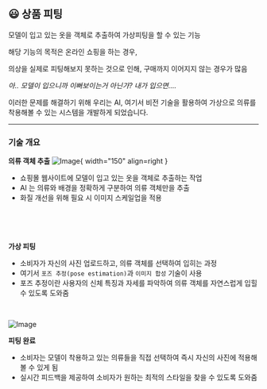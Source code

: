 ## 😃  상품 피팅

모델이 입고 있는 옷을 객체로 추출하여 가상피팅을 할 수 있는 기능

해당 기능의 목적은 온라인 쇼핑을 하는 경우,

의상을 실제로 피팅해보지 못하는 것으로 인해, 구매까지 이어지지 않는 경우가 많음

*아.. 모델이 입으니까 이뻐보이는거 아닌가? 내가 입으면….*


이러한 문제를 해결하기 위해 우리는 AI, 여기서 비전 기술을 활용하여 가상으로 의류를 착용해볼 수 있는 시스템을 개발하게 되었습니다.

----

### 기술 개요

**의류 객체 추출** ![Image](https://i.postimg.cc/T3BvqprC/Untitled-7.png){ width="150" align=right }

- 쇼핑몰 웹사이트에 모델이 입고 있는 옷을 객체로 추출하는 작업 
- AI 는 의류와 배경을 정확하게 구분하여 의류 객체만을 추출
- 화질 개선을 위해 필요 시 이미지 스케일업을 적용

<div style="height: 50px"></div>

**가상 피팅**

- 소비자가 자신의 사진 업로드하고, 의류 객체를 선택하여 입히는 과정
- 여기서 `포즈 추정(pose estimation)`과 `이미지 합성` 기술이 사용
- 포즈 추정이란 사용자의 신체 특징과 자세를 파악하여 의류 객체를 자연스럽게 입힐 수 있도록 도와줌

<br>

![Image](https://img2.stibee.com/113011_2372327_1726728635403994231.jpg)

**피팅 완료**

- 소비자는 모델이 착용하고 있는 의류들을 직접 선택하여 즉시 자신의 사진에 적용해볼 수 있게 됨
- 실시간 피드백을 제공하여 소비자가 원하는 최적의 스타일을 찾을 수 있도록 도와줌